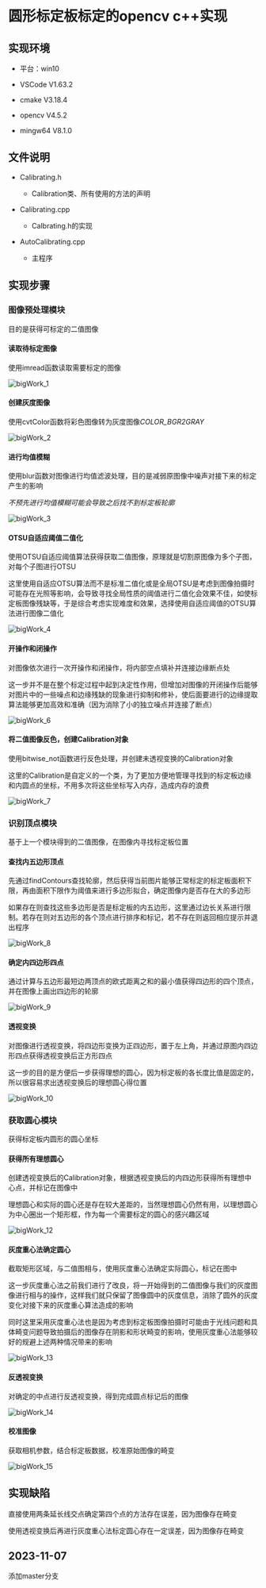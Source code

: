 # 圆形标定板标定的opencv c++实现

## 实现环境

- 平台：win10

- VSCode V1.63.2

- cmake V3.18.4

- opencv V4.5.2

- mingw64 V8.1.0

## 文件说明

- Calibrating.h
  - Calibration类、所有使用的方法的声明
- Calibrating.cpp
  - Calbrating.h的实现

- AutoCalibrating.cpp
  - 主程序

## 实现步骤

### 图像预处理模块

目的是获得可标定的二值图像

#### 读取待标定图像

使用imread函数读取需要标定的图像

![bigWork_1](https://cdn.jsdelivr.net/gh/G-haoyu/image-hosting@master/bigWork_1.6ir6jfg7h7w0.webp)

#### 创建灰度图像

使用cvtColor函数将彩色图像转为灰度图像*COLOR_BGR2GRAY*

![bigWork_2](https://cdn.jsdelivr.net/gh/G-haoyu/image-hosting@master/bigWork_2.3au2vzbflo80.webp)

#### 进行均值模糊

使用blur函数对图像进行均值滤波处理，目的是减弱原图像中噪声对接下来的标定产生的影响

*不预先进行均值模糊可能会导致之后找不到标定板轮廓*

![bigWork_3](https://cdn.jsdelivr.net/gh/G-haoyu/image-hosting@master/bigWork_3.3nm3qv0oy5m0.webp)

#### OTSU自适应阈值二值化

使用OTSU自适应阈值算法获得获取二值图像，原理就是切割原图像为多个子图，对每个子图进行OTSU

这里使用自适应OTSU算法而不是标准二值化或是全局OTSU是考虑到图像拍摄时可能存在光照等影响，会导致寻找全局性质的阈值进行二值化会效果不佳，如使标定板图像残缺等，于是综合考虑实现难度和效果，选择使用自适应阈值的OTSU算法进行图像二值化

![bigWork_4](https://cdn.jsdelivr.net/gh/G-haoyu/image-hosting@master/bigWork_4.4vpcdkosacc0.webp)

#### 开操作和闭操作

对图像依次进行一次开操作和闭操作，将内部空点填补并连接边缘断点处

这一步并不是在整个标定过程中起到决定性作用，但增加对图像的开闭操作后能够对图片中的一些噪点和边缘残缺的现象进行抑制和修补，使后面要进行的边缘提取算法能够更加高效和准确（因为消除了小的独立噪点并连接了断点）

![bigWork_6](https://cdn.jsdelivr.net/gh/G-haoyu/image-hosting@master/bigWork_6.130wf5wwc5y8.webp)

#### 将二值图像反色，创建Calibration对象

使用bitwise_not函数进行反色处理，并创建未透视变换的Calibration对象

这里的Calibration是自定义的一个类，为了更加方便地管理寻找到的标定板边缘和内圆点的坐标，不用多次将这些坐标写入内存，造成内存的浪费

![bigWork_7](https://cdn.jsdelivr.net/gh/G-haoyu/image-hosting@master/bigWork_7.5xjvzr2ykd00.webp)

### 识别顶点模块

基于上一个模块得到的二值图像，在图像内寻找标定板位置

#### 查找内五边形顶点

先通过findContours查找轮廓，然后获得当前图片能够正常标定的标定板面积下限，再由面积下限作为阈值来进行多边形拟合，确定图像内是否存在大的多边形

如果存在则查找这些多边形是否是标定板的内五边形，这里通过边长关系进行限制。若存在则对五边形的各个顶点进行排序和标记，若不存在则返回相应提示并退出程序

![bigWork_8](https://cdn.jsdelivr.net/gh/G-haoyu/image-hosting@master/bigWork_8.492geljw5ye0.webp)

#### 确定内四边形四点

通过计算与五边形最短边两顶点的欧式距离之和的最小值获得四边形的四个顶点，并在图像上画出四边形的轮廓

![bigWork_9](https://cdn.jsdelivr.net/gh/G-haoyu/image-hosting@master/bigWork_9.wicxozaigc0.webp)

#### 透视变换

对图像进行透视变换，将四边形变换为正四边形，置于左上角，并通过原图内四边形四点获得透视变换后正方形四点

这一步的目的是方便后一步获得理想的圆心，因为标定板的各长度比值是固定的，所以很容易求出透视变换后的理想圆心得位置

![bigWork_10](https://cdn.jsdelivr.net/gh/G-haoyu/image-hosting@master/bigWork_10.2yip32wbqxy0.webp)

### 获取圆心模块

获得标定板内圆形的圆心坐标

#### 获得所有理想圆心

创建透视变换后的Calibration对象，根据透视变换后的内四边形获得所有理想中心点，并标记在图像中

理想圆心和实际的圆心还是存在较大差距的，当然理想圆心仍然有用，以理想圆心为中心圈出一个矩形框，作为每一个需要标定的圆心的感兴趣区域

![bigWork_12](https://cdn.jsdelivr.net/gh/G-haoyu/image-hosting@master/bigWork_12.4cb8fac41fm0.webp)

#### 灰度重心法确定圆心

截取矩形区域，与二值图相与，使用灰度重心法确定实际圆心，标记在图中

这一步灰度重心法之前我们进行了改良，将一开始得到的二值图像与我们的灰度图像进行相与的操作，这样我们就只保留了图像圆中的灰度信息，消除了圆外的灰度变化对接下来的灰度重心算法造成的影响

同时这里采用灰度重心法也是因为考虑到标定板图像拍摄时可能由于光线问题和具体畸变问题导致拍摄后的图像存在阴影和形状畸变的影响，使用灰度重心法能够较好的规避上述两种情况带来的影响

![bigWork_13](https://cdn.jsdelivr.net/gh/G-haoyu/image-hosting@master/bigWork_13.39kos2jy9w80.webp)

#### 反透视变换

对确定的中点进行反透视变换，得到完成圆点标记后的图像

![bigWork_14](https://cdn.jsdelivr.net/gh/G-haoyu/image-hosting@master/bigWork_14.5e4w4zau1rw0.webp)

#### 校准图像

获取相机参数，结合标定板数据，校准原始图像的畸变

![bigWork_15](https://cdn.jsdelivr.net/gh/G-haoyu/image-hosting@master/bigWork_15.6uokzsvin8o0.webp)

## 实现缺陷

直接使用两条延长线交点确定第四个点的方法存在误差，因为图像存在畸变

使用透视变换后再进行灰度重心法标定圆心存在一定误差，因为图像存在畸变

## 2023-11-07
添加master分支

